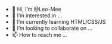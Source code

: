 - 👋 Hi, I’m @Leo-Mee
- 👀 I’m interested in ...
- 🌱 I’m currently learning HTML/CSS/JS
- 💞️ I’m looking to collaborate on ...
- 📫 How to reach me ...

<!---
Leo-Mee/Leo-Mee is a ✨ special ✨ repository because its `README.md` (this file) appears on your GitHub profile.
You can click the Preview link to take a look at your changes.
--->
